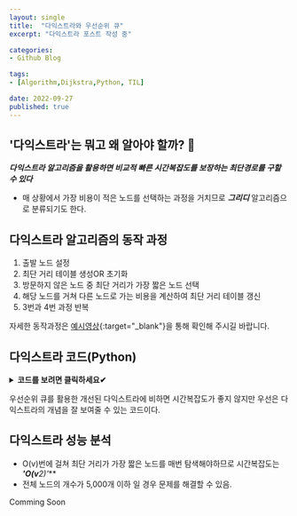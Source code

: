 ```yaml
---
layout: single
title:  "다익스트라와 우선순위 큐"
excerpt: "다익스트라 포스트 작성 중"

categories:
- Github Blog

tags:
- [Algorithm,Dijkstra,Python, TIL]

date: 2022-09-27
published: true
---
```


## '다익스트라'는 뭐고 왜 알아야 할까? 🤔

***다익스트라 알고리즘을 활용하면 비교적 빠른 시간복잡도를 보장하는 최단경로를 구할 수 있다***
- 매 상황에서 가장 비용이 적은 노드를 선택하는 과정을 거치므로 ***그리디*** 알고리즘으로 분류되기도 한다.


## 다익스트라 알고리즘의 동작 과정

1. 출발 노드 설정
2. 최단 거리 테이블 생성OR 초기화
3. 방문하지 않은 노드 중 최단 거리가 가장 짧은 노드 선택
4. 해당 노드를 거쳐 다른 노드로 가는 비용을 계산하여 최단 거리 테이블 갱신
5. 3번과 4번 과정 반복

자세한 동작과정은 [예시영상](https://www.youtube.com/watch?v=acqm9mM1P6o){:target="_blank"}을 통해 확인해 주시길 바랍니다.

## 다익스트라 코드(Python)

<details>
<summary><b>코드를 보려면 클릭하세요✔</b></summary>

```python

# A번 노드에서 다른 노드로 가는 최단 거리를 구하는 코드
name='ABCDE' # 노드의 이름
inf=int(21e8) # 무한대 설정
arr=[
    [0,3,inf,9,5],
    [inf,0,7,inf,1],
    [inf,inf,0,1,inf],
    [inf,inf,inf,0,inf],
    [inf,inf,1,inf,0],
    ] # ABCDE 이름의 노드와 노드들 사이의 간선을 arr로 표현함
used = [0]*5 # 노드의 방문처리를 위한 used배열
result = [0,3,if,9,5] # A = arr[0]
used[0] = 1 # 시작점 'A'

def select_ky():
    mini = int(21e8)
    minIdx =0
    for i in range(5):
        if(used[i]==0 and result[i]<mini):
            mini = result[i]
            minIdx = i
    return mini



def dijkstra():
    for i in range(4):
    via = select_ky() # 경유지 선택
    used[via] =1
    for j in range(5): # 모든 정점에 대한 비용 비교
        baro = # 시작점에서 도착점으로 바로 가는 경우
        ky = result[via]+arr[via][j] # 시작 -> 경유지 -> 도착점
        if baro >ky:
            result[j] = ky

dijkstra()
print(*result)

```

</details>

우선순위 큐를 활용한 개선된 다익스트라에 비하면 시간복잡도가 좋지 않지만 우선은 다익스트라의 개념을 잘 보여줄 수 있는 코드이다.

## 다익스트라 성능 분석

- O(v)번에 걸쳐 최단 거리가 가장 짧은 노드를 매번 탐색해야하므로 시간복잡도는 ***'O(v**2)'***
- 전체 노드의 개수가 5,000개 이하 일 경우 문제를 해결할 수 있음.

Comming Soon